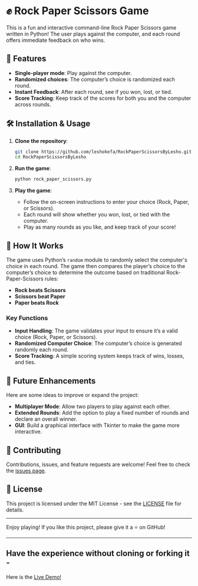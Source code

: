 # ✊ Rock Paper Scissors Game

This is a fun and interactive command-line Rock Paper Scissors game written in Python! The user plays against the computer, and each round offers immediate feedback on who wins.

## 🚀 Features

- **Single-player mode**: Play against the computer.
- **Randomized choices**: The computer’s choice is randomized each round.
- **Instant Feedback**: After each round, see if you won, lost, or tied.
- **Score Tracking**: Keep track of the scores for both you and the computer across rounds.


## 🛠️ Installation & Usage

1. **Clone the repository**:
    ```bash
    git clone https://github.com/leshokefa/RockPaperScissorsByLesho.git
    cd RockPaperScissorsByLesho
    ```

2. **Run the game**:
    ```bash
    python rock_paper_scissors.py
    ```

3. **Play the game**:
   - Follow the on-screen instructions to enter your choice (Rock, Paper, or Scissors).
   - Each round will show whether you won, lost, or tied with the computer.
   - Play as many rounds as you like, and keep track of your score!

## 📖 How It Works

The game uses Python’s `random` module to randomly select the computer's choice in each round. The game then compares the player’s choice to the computer’s choice to determine the outcome based on traditional Rock-Paper-Scissors rules:

- **Rock beats Scissors**
- **Scissors beat Paper**
- **Paper beats Rock**

### Key Functions

- **Input Handling**: The game validates your input to ensure it’s a valid choice (Rock, Paper, or Scissors).
- **Randomized Computer Choice**: The computer’s choice is generated randomly each round.
- **Score Tracking**: A simple scoring system keeps track of wins, losses, and ties.

## 🧩 Future Enhancements

Here are some ideas to improve or expand the project:

- **Multiplayer Mode**: Allow two players to play against each other.
- **Extended Rounds**: Add the option to play a fixed number of rounds and declare an overall winner.
- **GUI**: Build a graphical interface with Tkinter to make the game more interactive.

## 🤝 Contributing

Contributions, issues, and feature requests are welcome! Feel free to check the [issues page](https://github.com/leshokefa/RockPaperScissorsByLesho/issues).

## 📄 License

This project is licensed under the MIT License - see the [LICENSE](LICENSE) file for details.

---

Enjoy playing! If you like this project, please give it a ⭐ on GitHub!

---

## Have the experience without cloning or forking it -
Here is the
<a href="https://replit.com/@PietrGospodinov/RockPaperScissorsByLesho#main.py">
Live Demo!
</a>

